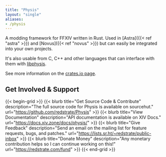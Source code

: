 ```yaml
---
title: "Physis"
layout: "single"
aliases:
- /physis
---
```


A modding framework for FFXIV written in Rust. Used in [Astra]({{< ref "astra" >}}) and [Novus]({{< ref "novus" >}}) but can easily be integrated into your own projects.

It's also usable from C, C++ and other languages that can interface with them with [libphysis](https://git.sr.ht/~redstrate/libphysis).

See more information on the [crates.io page](https://crates.io/crates/physis).

## Get Involved & Support

{{< begin-grid >}}
{{< blurb title="Get Source Code & Contribute" description="The full source code for Physis is available on sourcehut." url="https://github.com/redstrate/Physis" >}}
{{< blurb title="View Documentation" description="API documentation is available on XIV Docs." url="https://docs.xiv.zone/docs/physis/" >}}
{{< blurb title="Give Feedback" description="Send an email on the mailing list for feature requests, bugs, and patches." url="https://lists.sr.ht/~redstrate/public-inbox" >}}
{{< blurb title="Donate Money" description="Any monetary contribution helps so I can continue working on this!" url="https://redstrate.com/fund" >}}
{{< end-grid >}}


